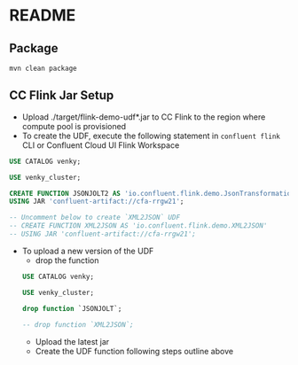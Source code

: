 # README

## Package

```shell
mvn clean package
```

## CC Flink Jar Setup

* Upload ./target/flink-demo-udf*.jar to CC Flink to the region where compute pool is provisioned
* To create the UDF, execute the following statement in `confluent flink` CLI or Confluent Cloud UI Flink Workspace
```sql
USE CATALOG venky;

USE venky_cluster;

CREATE FUNCTION JSONJOLT2 AS 'io.confluent.flink.demo.JsonTransformation'
USING JAR 'confluent-artifact://cfa-rrgw21';

-- Uncomment below to create `XML2JSON` UDF
-- CREATE FUNCTION XML2JSON AS 'io.confluent.flink.demo.XML2JSON'
-- USING JAR 'confluent-artifact://cfa-rrgw21';
```
* To upload a new version of the UDF
  * drop the function
  ```sql
  USE CATALOG venky;

  USE venky_cluster;
  
  drop function `JSONJOLT`;
    
  -- drop function `XML2JSON`;
  ```
  * Upload the latest jar
  * Create the UDF function following steps outline above


